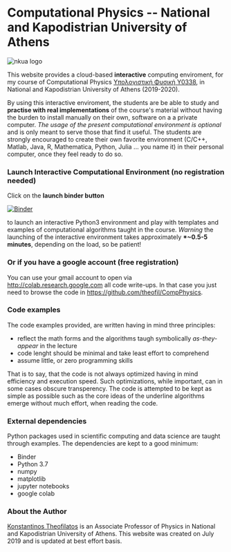 # Computational Physics -- National and Kapodistrian University of Athens  

![nkua logo](https://www.uoa.gr/fileadmin/user_upload/uoa_logo_gr.svg) 

This website provides a cloud-based **interactive** computing enviroment, for my course of Computational Physics [Υπολογιστική Φυσική Υ0338](https://eclass.uoa.gr/modules/document/?course=PHYS192), in National and Kapodistrian University of Athens (2019-2020). 

By using this interactive enviroment, the students are be able to study and **practise with real implementations** of the course's material 
without having the burden to install manually on their own, software on a a private computer.
*The usage of the present computational environment is optional* and is only meant to serve those that find it useful. 
The students are strongly encouraged to create their own favorite environment (C/C++, Matlab, Java, R, Mathematica, Python, Julia ... you name it) in 
their personal computer, once they feel ready to do so.

### Launch Interactive Computational Environment (no registration needed)
Click on the **launch binder button** 

[![Binder](http://mybinder.org/badge.svg)](https://mybinder.org/v2/gh/theofil/CompPhysics/master)

to launch an interactive Python3 environment and play with templates and examples of computational algorithms taught in the course.
*Warning* the launching of the interactive environment takes approximately <b>*~0.5-5 minutes</b>, depending on the load, so be patient!

### Or if you have a google account (free registration)
You can use your gmail account to open via http://colab.research.google.com all code write-ups. In that case you just need to browse the code in https://github.com/theofil/CompPhysics.


### Code examples

The code examples provided, are written having in mind three principles:

   * reflect the math forms and the algorithms taugh symbolically *as-they-appear* in the lecture
   * code lenght should be minimal and take least effort to comprehend
   * assume little, or zero programming skills
   
That is to say, that the code is not always optimized having in mind efficiency and execution speed. 
Such optimizations, while important, can in some cases obscure transperency.
The code is attempted to be kept as simple as possible such as the core ideas of the underline algorithms emerge 
without much effort, when reading the code. 

### External dependencies
Python packages used in scientific computing and data science are taught through examples. 
The dependencies are kept to a good minimum:

 * Binder
 * Python 3.7
 * numpy
 * matplotlib
 * jupyter notebooks
 * google colab


### About the Author
[Konstantinos Theofilatos](http://theofil.web.cern.ch) is an Associate Professor of Physics in National and Kapodistrian University of Athens.
This website was created on July 2019 and is updated at best effort basis.


